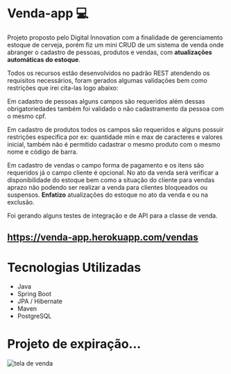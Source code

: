 # Venda-app 💻
 
Projeto proposto pelo Digital Innovation com a finalidade de gerenciamento estoque de cerveja, porém fiz um mini CRUD de um sistema de venda onde abranger o cadastro de pessoas, produtos e vendas, com **atualizações automáticas do estoque**.

Todos os recursos estão desenvolvidos no padrão REST atendendo os requisitos necessários, foram gerados algumas validações bem como restrições que irei cita-las logo abaixo:

Em cadastro de pessoas alguns campos são requeridos além dessas obrigatoriedades também foi validado o não cadastramento da pessoa com o mesmo cpf.

Em cadastro de produtos todos os campos são requeridos e alguns possuir restrições especifica por ex: quantidade min e max de caracteres e valores inicial, também não é permitido cadastrar o mesmo produto com o mesmo nome e código de barra. 

Em cadastro de vendas o campo forma de pagamento e os itens são requeridos já o campo cliente é opcional. No ato da venda será verificar a disponibilidade do estoque bem como a situação do cliente para vendas aprazo não podendo ser realizar a venda para clientes bloqueados ou suspensos. **Enfatizo** atualizações do estoque no ato da venda e ou na exclusão.

Foi gerando alguns testes de integração e de API para a classe de venda.

## https://venda-app.herokuapp.com/vendas

# Tecnologias Utilizadas
-	Java
-	Spring Boot
-	JPA / Hibernate
-	Maven
-	PostgreSQL

# Projeto de expiração...
![tela de venda](https://user-images.githubusercontent.com/7797330/126247829-b2ec99b9-20d4-48cb-9c20-dc89ad55e988.gif)





